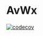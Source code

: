 # AvWx

[![codecov](https://codecov.io/gh/xmcnulty/AvWx/branch/develop/graph/badge.svg?token=xmLbtjicEY)](https://codecov.io/gh/xmcnulty/AvWx)
